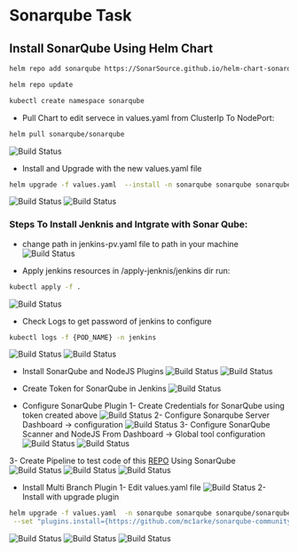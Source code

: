 # Sonarqube Task

## Install SonarQube Using Helm Chart
```sh 
helm repo add sonarqube https://SonarSource.github.io/helm-chart-sonarqube
```
```sh 
helm repo update
```
```sh 
kubectl create namespace sonarqube
```
- Pull Chart to edit servece in values.yaml from ClusterIp To NodePort:
```sh 
helm pull sonarqube/sonarqube
```
![Build Status](https://raw.githubusercontent.com/moutazmuhammad/sonerqube_task/main/img/5.png)

- Install and Upgrade with the new values.yaml file
```sh
helm upgrade -f values.yaml  --install -n sonarqube sonarqube sonarqube/sonarqube
```
![Build Status](https://raw.githubusercontent.com/moutazmuhammad/sonerqube_task/main/img/8.png)
![Build Status](https://raw.githubusercontent.com/moutazmuhammad/sonerqube_task/main/img/9.png)

### Steps To Install Jenknis and Intgrate with Sonar Qube:
- change path in jenkins-pv.yaml file to path in your machine
![Build Status](https://raw.githubusercontent.com/moutazmuhammad/sonerqube_task/main/img/10.png)

- Apply jenkins resources in /apply-jenknis/jenkins dir run:
```sh
kubectl apply -f .
```
![Build Status](https://raw.githubusercontent.com/moutazmuhammad/sonerqube_task/main/img/12.png)
- Check Logs to get password of jenkins to configure
```sh
kubectl logs -f {POD_NAME} -n jenkins
```
![Build Status](https://raw.githubusercontent.com/moutazmuhammad/sonerqube_task/main/img/13.png)
![Build Status](https://raw.githubusercontent.com/moutazmuhammad/sonerqube_task/main/img/15.png)

- Install SonarQube and NodeJS Plugins
![Build Status](https://raw.githubusercontent.com/moutazmuhammad/sonerqube_task/main/img/16.png)
![Build Status](https://raw.githubusercontent.com/moutazmuhammad/sonerqube_task/main/img/23.png)
- Create Token for SonarQube in Jenkins
![Build Status](https://raw.githubusercontent.com/moutazmuhammad/sonerqube_task/main/img/17.png)

- Configure SonarQube Plugin
1- Create Credentials for  SonarQube using token created above
![Build Status](https://raw.githubusercontent.com/moutazmuhammad/sonerqube_task/main/img/19.png)
2-  Configure Sonarqube Server Dashboard -> configuration
![Build Status](https://raw.githubusercontent.com/moutazmuhammad/sonerqube_task/main/img/21.png)
3- Configure SonarQube Scanner and NodeJS  From Dashboard -> Global tool configuration
![Build Status](https://raw.githubusercontent.com/moutazmuhammad/sonerqube_task/main/img/20.png)
![Build Status](https://raw.githubusercontent.com/moutazmuhammad/sonerqube_task/main/img/24.png)

3-  Create Pipeline to test code of this  [REPO](https://github.com/moutazmuhammad/nodejs_sonerqube.git) Using SonarQube
![Build Status](https://raw.githubusercontent.com/moutazmuhammad/sonerqube_task/main/img/22.png)
![Build Status](https://raw.githubusercontent.com/moutazmuhammad/sonerqube_task/main/img/25.png)
![Build Status](https://raw.githubusercontent.com/moutazmuhammad/sonerqube_task/main/img/26.png)


- Install Multi Branch Plugin
1- Edit values.yaml file
![Build Status](https://raw.githubusercontent.com/moutazmuhammad/sonerqube_task/main/img/27.png)
2- Install with upgrade plugin
```sh
helm upgrade -f values.yaml  -n sonarqube sonarqube sonarqube/sonarqube \
 --set "plugins.install={https://github.com/mc1arke/sonarqube-community-branch-plugin/releases/download/1.11.0/sonarqube-community-branch-plugin-1.11.0.jar}" 
```
![Build Status](https://raw.githubusercontent.com/moutazmuhammad/sonerqube_task/main/img/29.png)
![Build Status](https://raw.githubusercontent.com/moutazmuhammad/sonerqube_task/main/img/30.png)
![Build Status](https://raw.githubusercontent.com/moutazmuhammad/sonerqube_task/main/img/31.png)



